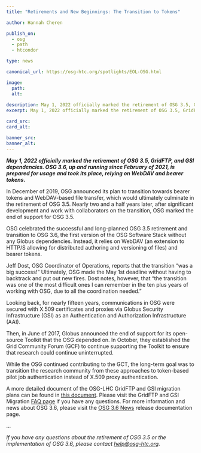 ```yaml
---
title: "Retirements and New Beginnings: The Transition to Tokens"

author: Hannah Cheren

publish_on:
  - osg
  - path
  - htcondor

type: news

canonical_url: https://osg-htc.org/spotlights/EOL-OSG.html

image:
  path: 
  alt: 
  
description: May 1, 2022 officially marked the retirement of OSG 3.5, GridFTP, and GSI dependencies. OSG 3.6, up and running since February of 2021, is prepared for usage and took its place, relying on WebDAV and bearer tokens.
excerpt: May 1, 2022 officially marked the retirement of OSG 3.5, GridFTP, and GSI dependencies. OSG 3.6, up and running since February of 2021, is prepared for usage and took its place, relying on WebDAV and bearer tokens.

card_src: 
card_alt: 

banner_src: 
banner_alt: 
---
```

  
  ***May 1, 2022 officially marked the retirement of OSG 3.5, GridFTP, and GSI dependencies. OSG 3.6, up and running since February of 2021, is prepared for usage and took its place, relying on WebDAV and bearer tokens.***
  
  In December of 2019, OSG announced its plan to transition towards bearer tokens and WebDAV-based file transfer, which would ultimately culminate in the retirement of OSG 3.5. Nearly two and a half years later, after significant development and work with collaborators on the transition, OSG marked the end of support for OSG 3.5.

  OSG celebrated the successful and long-planned OSG 3.5 retirement and transition to OSG 3.6, the first version of the OSG Software Stack without any Globus dependencies. Instead, it relies on WebDAV (an extension to HTTP/S allowing for distributed authoring and versioning of files) and bearer tokens. 

  Jeff Dost, OSG Coordinator of Operations, reports that the transition “was a big success!”  Ultimately, OSG made the May 1st deadline without having to backtrack and put out new fires. Dost notes, however,  that “the transition was one of the most difficult ones I can remember in the ten plus years of working with OSG, due to all the coordination needed.” 

  Looking back, for nearly fifteen years, communications in OSG were secured with X.509 certificates and proxies via Globus Security Infrastructure (GSI) as an Authentication and Authorization Infrastructure (AAI). 

  Then, in June of 2017, Globus announced the end of support for its open-source Toolkit that the OSG depended on. In October, they established the Grid Community Forum (GCF) to continue supporting the Toolkit to ensure that research could continue uninterrupted.

  While the OSG continued contributing to the GCT, the long-term goal was to transition the research community from these approaches to token-based pilot job authentication instead of X.509 proxy authentication. 

  A more detailed document of the OSG-LHC GridFTP and GSI migration plans can be found in [this document](https://docs.google.com/document/d/1DAFeAaUmHHVcJGZMTIDUtLs9koCruQRDY1sJq1opeNs/edit#heading=h.6f8tit251wrg). Please visit the GridFTP and GSI Migration [FAQ page](https://osg-htc.org/technology/policy/gridftp-gsi-migration/index.html) if you have any questions. For more information and news about OSG 3.6, please visit the [OSG 3.6 News](https://osg-htc.org/docs/release/osg-36/) release documentation page.
  
...

  *If you have any questions about the retirement of OSG 3.5 or the implementation of OSG 3.6, please contact help@osg-htc.org.*
